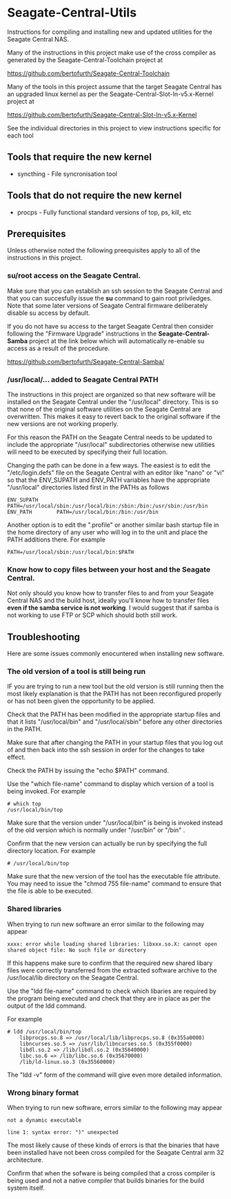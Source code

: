 # Seagate-Central-Utils
Instructions for compiling and installing new and updated utilities 
for the Seagate Central NAS.

Many of the instructions in this project make use of the cross
compiler as generated by the Seagate-Central-Toolchain project
at

https://github.com/bertofurth/Seagate-Central-Toolchain

Many of the tools in this project assume that the target Seagate
Central has an upgraded linux kernel as per the 
Seagate-Central-Slot-In-v5.x-Kernel
project at

https://github.com/bertofurth/Seagate-Central-Slot-In-v5.x-Kernel

See the individual directories in this project to view instructions
specific for each tool

## Tools that require the new kernel

* syncthing - File syncronisation tool


## Tools that do not require the new kernel

* procps - Fully functional standard versions of top, ps, kill, etc


## Prerequisites
Unless otherwise noted the following preequisites apply to all of the
instructions in this project.

### su/root access on the Seagate Central.
Make sure that you can establish an ssh session to the Seagate Central
and that you can succesfully issue the **su** command to gain root
priviledges. Note that some later versions of Seagate Central firmware
deliberately disable su access by default.

If you do not have su access to the target Seagate Central then consider
following the "Firmware Upgrade" instructions in the 
**Seagate-Central-Samba** project at the link below which will
automatically re-enable su access as a result of the procedure.

https://github.com/bertofurth/Seagate-Central-Samba/

### /usr/local/... added to Seagate Central PATH
The instructions in this project are organized so that new software
will be installed on the Seagate Central under the "/usr/local" directory.
This is so that none of the original software utilities on the 
Seagate Central are overwritten. This makes it easy to revert back to the 
original software if the new versions are not working properly.

For this reason the PATH on the Seagate Central needs to be updated to
include the appropriate "/usr/local" subdirectories otherwise new
utilities will need to be executed by specifying their full location.

Changing the path can be done in a few ways. The easiest is to
edit the "/etc/login.defs" file on the Seagate Central with an editor
like "nano" or "vi" so that the ENV_SUPATH and ENV_PATH variables 
have the appropriate "/usr/local" directories listed first in the PATHs
as follows

    ENV_SUPATH      PATH=/usr/local/sbin:/usr/local/bin:/sbin:/bin:/usr/sbin:/usr/bin
    ENV_PATH        PATH=/usr/local/bin:/bin:/usr/bin

Another option is to edit the ".profile" or another similar bash startup
file in the home directory of any user who will log in to the unit
and place the PATH additions there. For example

    PATH=/usr/local/sbin:/usr/local/bin:$PATH

### Know how to copy files between your host and the Seagate Central. 
Not only should you know how to transfer files to and from your 
Seagate Central NAS and the build host, ideally you'll know how
to transfer files **even if the samba service is not working**. I 
would suggest that if samba is not working to use FTP or SCP which
should both still work.

## Troubleshooting
Here are some issues commonly enocuntered when installing new
software.

### The old version of a tool is still being run
IF you are trying to run a new tool but the old version is still
running then the most likely explanation is that the PATH has not
been reconfigured properly or has not been given the opportunity 
to be applied.

Check that the PATH has been modified in the appropriate startup
files and that it lists "/usr/local/bin" and "/usr/local/sbin" before
any other directories in the PATH.

Make sure that after changing the PATH in your startup files that you 
log out of and then back into the ssh session in order for the changes 
to take effect.

Check the PATH by issuing the "echo $PATH" command. 

Use the "which file-name" command to display which version of a tool is 
being invoked. For example
  
    # which top
    /usr/local/bin/top
  
Make sure that the version under "/usr/local/bin" is being is invoked 
instead of the old version which is normally under "/usr/bin" or "/bin" .
   
Confirm that the new version can actually be run by specifying the full
directory location. For example

    # /usr/local/bin/top

Make sure that the new version of the tool has the executable file 
attribute. You may need to issue the "chmod 755 file-name" command 
to ensure that the file is able to be executed.

### Shared libraries
When trying to run new software an error similar to the following may
appear

    xxxx: error while loading shared libraries: libxxx.so.X: cannot open shared object file: No such file or directory

If this happens make sure to confirm that the required new shared libary
files were correctly transferred from the extracted software archive to
the /usr/local/lib directory on the Seagate Central.

Use the "ldd file-name" command to check which libaries are required by 
the program being executed and check that they are in place as per the 
output of the ldd command.

For example

    # ldd /usr/local/bin/top
        libprocps.so.8 => /usr/local/lib/libprocps.so.8 (0x355a0000)
        libncurses.so.5 => /usr/lib/libncurses.so.5 (0x355f0000)
        libdl.so.2 => /lib/libdl.so.2 (0x35640000)
        libc.so.6 => /lib/libc.so.6 (0x35670000)
        /lib/ld-linux.so.3 (0x35560000)

The "ldd -v" form of the command will give even more detailed information.

### Wrong binary format
When trying to run new software, errors similar to the following may
appear

    not a dynamic executable
    
    line 1: syntax error: ")" unexpected
    
The most likely cause of these kinds of errors is that the binaries that
have been installed have not been cross compiled for the Seagate Central
arm 32 architecture.

Confirm that when the sofware is being compiled that a cross compiler is
being used and not a native compiler that builds binaries for the 
build system itself.

    
